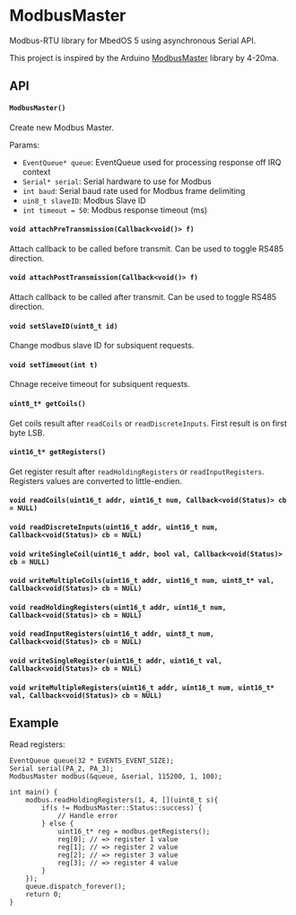 # ModbusMaster

Modbus-RTU library for MbedOS 5 using asynchronous Serial API.

This project is inspired by the Arduino [ModbusMaster][] library by 4-20ma.

[ModbusMaster]: https://github.com/4-20ma/ModbusMaster

## API

#### `ModbusMaster()`

Create new Modbus Master.

Params:
- `EventQueue* queue`: EventQueue used for processing response off IRQ context
- `Serial* serial`: Serial hardware to use for Modbus
- `int baud`: Serial baud rate used for Modbus frame delimiting
- `uin8_t slaveID`: Modbus Slave ID
- `int timeout = 50`: Modbus response timeout (ms)

#### `void attachPreTransmission(Callback<void()> f)`

Attach callback to be called before transmit. Can be used to toggle RS485 direction.

#### `void attachPostTransmission(Callback<void()> f)`

Attach callback to be called after transmit. Can be used to toggle RS485 direction.

#### `void setSlaveID(uint8_t id)`

Change modbus slave ID for subsiquent requests.

#### `void setTimeout(int t)`

Chnage receive timeout for subsiquent requests.

#### `uint8_t* getCoils()`

Get coils result after `readCoils` or `readDiscreteInputs`.
First result is on first byte LSB.

#### `uint16_t* getRegisters()`

Get register result after `readHoldingRegisters` or `readInputRegisters`.
Registers values are converted to little-endien.

#### `void readCoils(uint16_t addr, uint16_t num, Callback<void(Status)> cb = NULL)`

#### `void readDiscreteInputs(uint16_t addr, uint16_t num, Callback<void(Status)> cb = NULL)`

#### `void writeSingleCoil(uint16_t addr, bool val, Callback<void(Status)> cb = NULL)`

#### `void writeMultipleCoils(uint16_t addr, uint16_t num, uint8_t* val, Callback<void(Status)> cb = NULL)`

#### `void readHoldingRegisters(uint16_t addr, uint16_t num, Callback<void(Status)> cb = NULL)`

#### `void readInputRegisters(uint16_t addr, uint8_t num, Callback<void(Status)> cb = NULL)`

#### `void writeSingleRegister(uint16_t addr, uint16_t val, Callback<void(Status)> cb = NULL)`

#### `void writeMultipleRegisters(uint16_t addr, uint16_t num, uint16_t* val, Callback<void(Status)> cb = NULL)`

## Example

Read registers:
```
EventQueue queue(32 * EVENTS_EVENT_SIZE);
Serial serial(PA_2, PA_3);
ModbusMaster modbus(&queue, &serial, 115200, 1, 100);

int main() {
    modbus.readHoldingRegisters(1, 4, [](uint8_t s){
        if(s != ModbusMaster::Status::success) {
            // Handle error
        } else {
            uint16_t* reg = modbus.getRegisters();
            reg[0]; // => register 1 value
            reg[1]; // => register 2 value
            reg[2]; // => register 3 value
            reg[3]; // => register 4 value
        }
    });
    queue.dispatch_forever();
    return 0;
}

```


